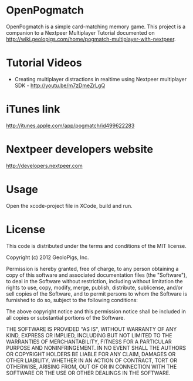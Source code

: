 OpenPogmatch
============

OpenPogmatch is a simple card-matching memory game.
This project is a companion to a Nextpeer Multiplayer Tutorial documented on http://wiki.geolopigs.com/home/pogmatch-multiplayer-with-nextpeer.

Tutorial Videos
===============
* Creating multiplayer distractions in realtime using Nextpeer multiplayer SDK - http://youtu.be/m7zDmeZrLgQ

iTunes link
===========
http://itunes.apple.com/app/pogmatch/id499622283

Nextpeer developers website
===========================
http://developers.nextpeer.com

Usage
=====

Open the xcode-project file in XCode, build and run.


License
=======

This code is distributed under the terms and conditions of the MIT license.

Copyright (c) 2012 GeoloPigs, Inc.

Permission is hereby granted, free of charge, to any person obtaining a copy of this software and associated documentation files (the "Software"), to deal in the Software without restriction, including without limitation the rights to use, copy, modify, merge, publish, distribute, sublicense, and/or sell copies of the Software, and to permit persons to whom the Software is furnished to do so, subject to the following conditions:

The above copyright notice and this permission notice shall be included in all copies or substantial portions of the Software.

THE SOFTWARE IS PROVIDED "AS IS", WITHOUT WARRANTY OF ANY KIND, EXPRESS OR IMPLIED, INCLUDING BUT NOT LIMITED TO THE WARRANTIES OF MERCHANTABILITY, FITNESS FOR A PARTICULAR PURPOSE AND NONINFRINGEMENT. IN NO EVENT SHALL THE AUTHORS OR COPYRIGHT HOLDERS BE LIABLE FOR ANY CLAIM, DAMAGES OR OTHER LIABILITY, WHETHER IN AN ACTION OF CONTRACT, TORT OR OTHERWISE, ARISING FROM, OUT OF OR IN CONNECTION WITH THE SOFTWARE OR THE USE OR OTHER DEALINGS IN THE SOFTWARE.

